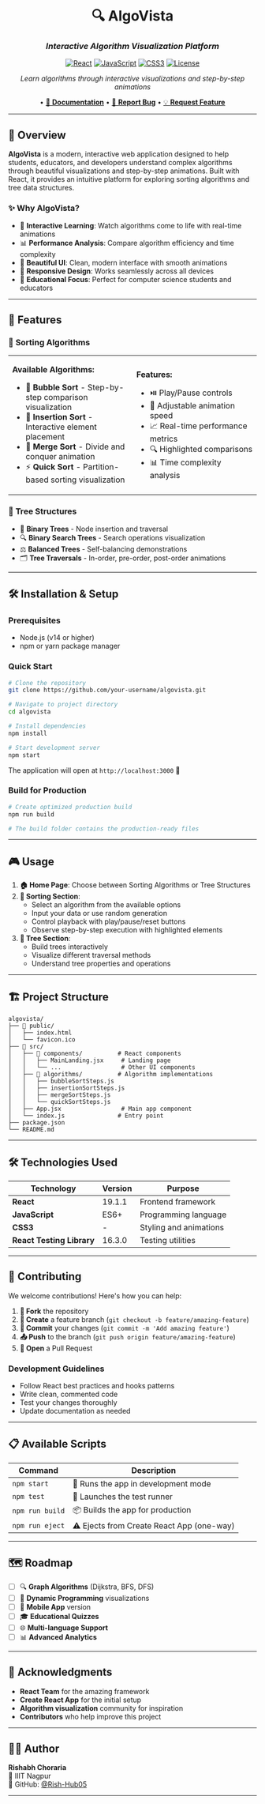 <div align="center">

# 🔍 AlgoVista

### *Interactive Algorithm Visualization Platform*

[![React](https://img.shields.io/badge/React-19.1.1-61DAFB?style=for-the-badge&logo=react&logoColor=white)](https://reactjs.org/)
[![JavaScript](https://img.shields.io/badge/JavaScript-ES6+-F7DF1E?style=for-the-badge&logo=javascript&logoColor=black)](https://developer.mozilla.org/en-US/docs/Web/JavaScript)
[![CSS3](https://img.shields.io/badge/CSS3-1572B6?style=for-the-badge&logo=css3&logoColor=white)](https://www.w3.org/Style/CSS/)
[![License](https://img.shields.io/badge/License-MIT-green?style=for-the-badge)](LICENSE)

*Learn algorithms through interactive visualizations and step-by-step animations*

 • [📖 **Documentation**](#features) • [🐛 **Report Bug**](../../issues) • [💡 **Request Feature**](../../issues)

</div>

---

## 🌟 **Overview**

**AlgoVista** is a modern, interactive web application designed to help students, educators, and developers understand complex algorithms through beautiful visualizations and step-by-step animations. Built with React, it provides an intuitive platform for exploring sorting algorithms and tree data structures.

### ✨ **Why AlgoVista?**
- 🎯 **Interactive Learning**: Watch algorithms come to life with real-time animations
- 📊 **Performance Analysis**: Compare algorithm efficiency and time complexity
- 🎨 **Beautiful UI**: Clean, modern interface with smooth animations
- 📱 **Responsive Design**: Works seamlessly across all devices
- 🔧 **Educational Focus**: Perfect for computer science students and educators

---

## 🚀 **Features**

### 🔄 **Sorting Algorithms**
<table>
<tr>
<td width="50%">

**Available Algorithms:**
- 🫧 **Bubble Sort** - Step-by-step comparison visualization
- 📝 **Insertion Sort** - Interactive element placement
- 🔀 **Merge Sort** - Divide and conquer animation
- ⚡ **Quick Sort** - Partition-based sorting visualization

</td>
<td width="50%">

**Features:**
- ⏯️ Play/Pause controls
- 🐌 Adjustable animation speed
- 📈 Real-time performance metrics
- 🔍 Highlighted comparisons
- 📊 Time complexity analysis

</td>
</tr>
</table>

### 🌳 **Tree Structures**
- 🌲 **Binary Trees** - Node insertion and traversal
- 🔍 **Binary Search Trees** - Search operations visualization
- ⚖️ **Balanced Trees** - Self-balancing demonstrations
- 🗂️ **Tree Traversals** - In-order, pre-order, post-order animations

---

## 🛠️ **Installation & Setup**

### **Prerequisites**
- Node.js (v14 or higher)
- npm or yarn package manager

### **Quick Start**

```bash
# Clone the repository
git clone https://github.com/your-username/algovista.git

# Navigate to project directory
cd algovista

# Install dependencies
npm install

# Start development server
npm start
```

The application will open at `http://localhost:3000` 🎉

### **Build for Production**

```bash
# Create optimized production build
npm run build

# The build folder contains the production-ready files
```

---

## 🎮 **Usage**

1. **🏠 Home Page**: Choose between Sorting Algorithms or Tree Structures
2. **🔄 Sorting Section**: 
   - Select an algorithm from the available options
   - Input your data or use random generation
   - Control playback with play/pause/reset buttons
   - Observe step-by-step execution with highlighted elements
3. **🌳 Tree Section**:
   - Build trees interactively
   - Visualize different traversal methods
   - Understand tree properties and operations

---

## 🏗️ **Project Structure**

```
algovista/
├── 📁 public/
│   ├── index.html
│   └── favicon.ico
├── 📁 src/
│   ├── 📁 components/          # React components
│   │   ├── MainLanding.jsx     # Landing page
│   │   └── ...                 # Other UI components
│   ├── 📁 algorithms/          # Algorithm implementations
│   │   ├── bubbleSortSteps.js
│   │   ├── insertionSortSteps.js
│   │   ├── mergeSortSteps.js
│   │   └── quickSortSteps.js
│   ├── App.jsx                 # Main app component
│   └── index.js               # Entry point
├── package.json
└── README.md
```

---

## 🛠️ **Technologies Used**

<div align="center">

| Technology | Version | Purpose |
|------------|---------|---------|
| **React** | 19.1.1 | Frontend framework |
| **JavaScript** | ES6+ | Programming language |
| **CSS3** | - | Styling and animations |
| **React Testing Library** | 16.3.0 | Testing utilities |

</div>

---

## 🤝 **Contributing**

We welcome contributions! Here's how you can help:

1. **🍴 Fork** the repository
2. **🌿 Create** a feature branch (`git checkout -b feature/amazing-feature`)
3. **💾 Commit** your changes (`git commit -m 'Add amazing feature'`)
4. **📤 Push** to the branch (`git push origin feature/amazing-feature`)
5. **🔄 Open** a Pull Request

### **Development Guidelines**
- Follow React best practices and hooks patterns
- Write clean, commented code
- Test your changes thoroughly
- Update documentation as needed

---

## 📋 **Available Scripts**

| Command | Description |
|---------|-------------|
| `npm start` | 🚀 Runs the app in development mode |
| `npm test` | 🧪 Launches the test runner |
| `npm run build` | 📦 Builds the app for production |
| `npm run eject` | ⚠️ Ejects from Create React App (one-way) |

---


## 🗺️ **Roadmap**

- [ ] 🔍 **Graph Algorithms** (Dijkstra, BFS, DFS)
- [ ] 🧮 **Dynamic Programming** visualizations
- [ ] 📱 **Mobile App** version
- [ ] 🎓 **Educational Quizzes**
- [ ] 🌐 **Multi-language Support**
- [ ] 📊 **Advanced Analytics**

---

## 🙏 **Acknowledgments**

- **React Team** for the amazing framework
- **Create React App** for the initial setup
- **Algorithm visualization** community for inspiration
- **Contributors** who help improve this project

---

## 👨‍💻 Author

**Rishabh Choraria**  
📍 IIIT Nagpur  
🔗 GitHub: [@Rish-Hub05](https://github.com/Rish-Hub05)

---


